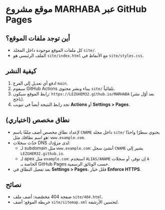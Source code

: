 # موقع مشروع MARHABA عبر GitHub Pages

## أين توجد ملفات الموقع؟
- كل ملفات الموقع موجودة داخل المجلد `site/`.
- الملف الرئيسي هو `site/index.html` مع الأنماط في `site/styles.css`.

## كيفية النشر
1. ادفع أي تعديل إلى الفرع `main`.
2. سيقوم GitHub Actions ببناء ونشر محتوى `site/` تلقائياً.
3. رابط الموقع سيكون: `https://LEZGHEM32.github.io/MARHABA` (بعد أوّل نشر ناجح).
4. تجد رابط النتيجة أيضاً في تبويب **Actions** أو **Settings > Pages**.

## نطاق مخصص (اختياري)
- لإعداد نطاق مخصص أضف ملفًا باسم `CNAME` داخل مجلد `site/` يحتوي سطرًا واحدًا هو اسم نطاقك مثل: `www.example.com`.
- حدّث سجلات DNS لدى مزوّدك:
  - لـ subdomain مثل `www.example.com`: أنشئ سجل `CNAME` يشير إلى `LEZGHEM32.github.io`.
  - لـ apex مثل `example.com`: استخدم `ALIAS/ANAME` إن توفر، أو سجلات `A` الخاصة بـ GitHub Pages حسب الوثائق الرسمية.
- بعد تفعيل النطاق في **Settings > Pages**، فعّل خيار **Enforce HTTPS**.

## نصائح
- صفحة 404 مخصّصة: أضف ملف `site/404.html`.
- خريطة الموقع: أضف `site/sitemap.xml` لتحسين الأرشفة.
